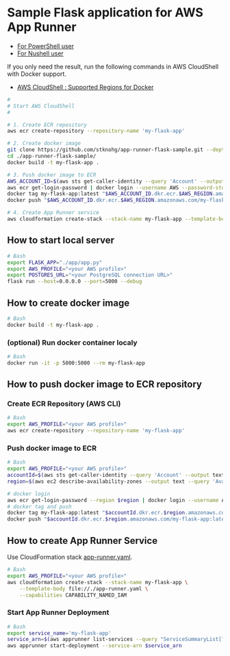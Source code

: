 # Sample Flask application for AWS App Runner

* [For PowerShell user](./README_PowerShell.md)
* [For Nushell user](./README_Nushell.md)

If you only need the result, run the following commands in AWS CloudShell with Docker support.

* [AWS CloudShell : Supported Regions for Docker](https://docs.aws.amazon.com/cloudshell/latest/userguide/supported-aws-regions.html#docker-regions)

```bash
#
# Start AWS CloudShell
#

# 1. Create ECR repository
aws ecr create-repository --repository-name 'my-flask-app'

# 2. Create docker image
git clone https://github.com/stknohg/app-runner-flask-sample.git --depth 1
cd ./app-runner-flask-sample/
docker build -t my-flask-app .

# 3. Push docker image to ECR
AWS_ACCOUNT_ID=$(aws sts get-caller-identity --query 'Account' --output text)
aws ecr get-login-password | docker login --username AWS --password-stdin "$AWS_ACCOUNT_ID.dkr.ecr.$AWS_REGION.amazonaws.com"
docker tag my-flask-app:latest "$AWS_ACCOUNT_ID.dkr.ecr.$AWS_REGION.amazonaws.com/my-flask-app:latest"
docker push "$AWS_ACCOUNT_ID.dkr.ecr.$AWS_REGION.amazonaws.com/my-flask-app:latest"

# 4. Create App Runner service
aws cloudformation create-stack --stack-name my-flask-app --template-body file://./app-runner.yaml --capabilities CAPABILITY_NAMED_IAM
```

## How to start local server

```bash
# Bash
export FLASK_APP="./app/app.py"
export AWS_PROFILE="<your AWS profile>"
export POSTGRES_URL="<your PostgreSQL connection URL>"
flask run --host=0.0.0.0 --port=5000 --debug
```

## How to create docker image

```bash
# Bash
docker build -t my-flask-app .
```

### (optional) Run docker container localy

```bash
# Bash
docker run -it -p 5000:5000 --rm my-flask-app
```

## How to push docker image to ECR repository

### Create ECR Repository (AWS CLI)

```bash
# Bash
export AWS_PROFILE="<your AWS profile>"
aws ecr create-repository --repository-name 'my-flask-app'
```

### Push docker image to ECR

```bash
# Bash
export AWS_PROFILE="<your AWS profile>"
accountId=$(aws sts get-caller-identity --query 'Account' --output text)
region=$(aws ec2 describe-availability-zones --output text --query 'AvailabilityZones[0].[RegionName]')

# docker login
aws ecr get-login-password --region $region | docker login --username AWS --password-stdin "$accountId.dkr.ecr.$region.amazonaws.com"
# docker tag and push
docker tag my-flask-app:latest "$accountId.dkr.ecr.$region.amazonaws.com/my-flask-app:latest"
docker push "$accountId.dkr.ecr.$region.amazonaws.com/my-flask-app:latest"
```

## How to create App Runner Service

Use CloudFormation stack [app-runner.yaml](./app-runner.yaml).

```bash
# Bash 
export AWS_PROFILE="<your AWS profile>"
aws cloudformation create-stack --stack-name my-flask-app \
    --template-body file://./app-runner.yaml \
    --capabilities CAPABILITY_NAMED_IAM
```

### Start App Runner Deployment

```bash
# Bash
export service_name='my-flask-app'
service_arn=$(aws apprunner list-services --query "ServiceSummaryList[?ServiceName==\`$service_name\`].ServiceArn" --output text)
aws apprunner start-deployment --service-arn $service_arn
```
